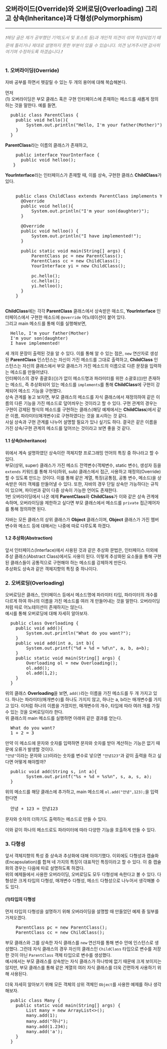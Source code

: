 <h2>오버라이드(Override)와 오버로딩(Overloading) 그리고 상속(Inheritance)과 다형성(Polymorphism)</h2>
<hr>
<h6 style="color:gray;">❗해당 글은 제가 공부했던 기억(도서 및 포스트 등)과 개인적 의견이 섞여 작성되었기 때문에 틀리거나 제대로 설명하지 못한 부분이 있을 수 있습니다. 의견 남겨주시면 감사히 여기며 수정하도록 하겠습니다.❗</h6>
<h3>1. 오버라이딩(Override)</h3>
<p>자바 공부를 하면서 헷갈릴 수 있는 두 개의 용어에 대해 복습해본다.</p>
<p>
  먼저
  <br>
  (1) 오버라이딩은 부모 클래스 혹은 구현 인터페이스에 존재하는 메소드를 새롭게 정의하는 것을 말한다. 예를 들면,
  <pre>
  public class ParentClass {
    public void hello(){
        System.out.println("Hello, I'm your father(Mother)");
    }
  }</pre>
  <p><b>ParentClass</b>라는 이름의 클래스가 존재하고, </p>
  <pre>
    public interface YourInterface {
      public void helloo();
   }</pre>
   
  <p><b>YourInterface</b>라는 인터페이스가 존재할 때, 이를 상속, 구현한 클래스 <b>ChildClass</b>가 있다.</p>
  
  <pre>  
    public class ChildClass extends ParentClass implements YourInterface{
      @Override
      public void hello(){
          System.out.println("I'm your son(daughter)");
      }
  
      @Override
      public void helloo() {
          System.out.println("I have implemented!");
      }
  
      public static void main(String[] args) {
          ParentClass pc = new ParentClass();
          ParentClass cc = new ChildClass();
          YourInterface yi = new ChildClass();
          
          pc.hello();
          cc.hello();
          yi.helloo();
      }
    }
    </pre>

  <p>
    <b>ChildClass</b>에는 각각 <b>ParentClass</b> 클래스에서 상속받은 매소드, <b>YourInterface</b> 인터페이스에서 구현한 매소드에 <code>@override</code> 어노테이션이 붙어 있다.
    <br>
    그리고 main 메소드를 통해 이를 실행해보면,
<pre>
  Hello, I'm your father(Mother)
  I'm your son(daughter)
  I have implemented!
</pre>
    세 개의 문장이 출력된 것을 알 수 있다. 이를 통해 알 수 있는 점은, <code>new</code> 연산자로 생성된 <b>ParentClass</b> 인스턴스는 자신이 가진 메소드를 그대로 출력하고,
    <b>ChildClass</b> 인스턴스는 자신의 클래스에서 부모 클래스가 가진 메소드의 이름으로 다른 문장을 입력하는 메소드를 만들어냈다.
    <br>
    인터페이스의 경우 중괄호({})가 없이 메소드명과 파라미터를 위한 소괄호(())만 존재하는 메소드, 즉 추상화되어 있는 메소드를 <code>implements</code>를 통해 
    <b>ChildClass</b>에 구현이 강제되어 메소드 기능을 구현했다.
    <br>
    상속 관계를 놓고 보자면, 부모 클래스의 메소드를 자식 클래스에서 재정의하여 같은 이름의 다른 기능을 가진 메소드로 덮어씌우는 것이라고 할 수 있다.
    구현 관계의 경우는 구현이 강제된 형식의 메소드를 구현하는 클래스(해당 예제에서는 <b>ChildClass</b>)에서 같은 이름, 파라미터(매개변수)로 구현하였다는 것을 표시하는 것 같다.
    <br>
    사실 상속과 구현 관계를 나누어 설명할 필요가 있나 싶기도 하다. 결국은 같은 이름을 가진 상속/구현 관계의 메소드를 덮어쓰는 것이라고 보면 좋을 것 같다.
  </p>

  <h4>1.1 상속(Inheritance)</h4>
  <p>
    위에서 계속 설명하였던 상속이란 객체지향 프로그래밍 언어의 특징 중 하나라고 할 수 있다.
    <br>
    부모(상위, super) 클래스가 가진 메소드 전역변수(객체변수, static 변수), 생성자 등을 <code>extends</code> 키워드를 통해 자식(하위, sub) 클래스에서 접근, 사용하고 재정의(Override)할 수 있도록 
    만드는 것이다. 이를 통해 같은 계열, 특징(공통점, 공통 변수, 메소드)을 상속받은 여러 객체를 만들어낼 수 있다. 또한, 자바의 경우 단일 상속만 가능하다는 규칙이 있으며, 
    파이썬과 같이 다중 상속이 가능한 언어도 존재한다.
    <br>
    1번 오버라이딩에서 나온 예제 <b>ParentClass</b>와 <b>ChildClass</b>가 이와 같은 상속 관계에 속하며, 오버라이딩을 제한하고 싶다면 부모 클래스에서 메소드를 <code>private</code> 접근제어자를 통해 
    정의하면 된다.
  </p>
  <p>
    자바는 모든 클래스의 상위 클래스가 <b>Object</b> 클래스이며, <b>Object</b> 클래스가 가진 멤버변수와 메소드 등에 대해서는 나중에 따로 다루도록 하겠다.
  </p>

  <h4>1.2 추상화(Abstraction)</h4>
  <p>
    앞서 인터페이스(Interface)에서 사용된 것과 같은 추상화 문법은, 인터페이스 이외에 추상 클래스(Abstract Class)에서도 사용이 된다. 이렇게 추상화된 요소들을 통해
    구현된 클래스들이 공통적으로 구현해야 하는 메소드를 강제하게 만든다. 
    <br>
    추상화도 상속과 같은 객체지향의 특징 중 하나이다.
  </p>

  <h3>2. 오버로딩(Overloading)</h3>
  <p>
    오버로딩은 클래스, 인터페이스 등에서 메소드명에 파라미터 타입, 파라미터의 개수를 다르게 하여 하나의 이름을 가진 메소드를 여러 개 만들어내는 것을 말한다. 
    오버라이딩처럼 따로 어노테이션이 존재하지는 않는다.
    <br>
    예시를 통해 오버로딩에 대해 자세히 알아보자.
  </p>
<pre>
  public class Overloading {
    public void add(){
        System.out.println("What do you want?");
    }
    public void add(int a, int b){
        System.out.printf("%d + %d = %d\n", a, b, a+b);
    }
    public static void main(String[] args) {
        Overloading ol = new Overloading();
        ol.add();
        ol.add(1,2);
    }
  }
</pre>
  <p>
    위의 클래스 <b>Overloading</b>을 보면, <code>add()</code>라는 이름을 가진 메소드를 두 개 가지고 있다. 하나는 파라미터(매개변수)를 하나도 가지지 않고, 하나는 a, b라는 매개변수를 가지고 있다.
    이처럼 하나의 이름을 가졌지만, 매개변수의 개수, 타입에 따라 여러 개를 가질 수 있는 것을 오버로딩이라 한다.
    <br>
    위 클래스의 main 메소드를 실행하면 아래위 같은 결과를 얻는다.
<pre>
  What do you want?
  1 + 2 = 3
</pre>
    만약 이 메소드에 문자와 숫자를 입력하면 문자와 숫자를 받아 계산하는 기능은 없기 때문에 오류가 발생할 것이다.
    <br>
    <code>"안녕"</code>이라는 문자와 <code>123</code>이라는 숫자를 변수로 넣으면 <code>"안녕123"</code>과 같이 출력을 하고 싶다면 어떻게 해야할까?
<pre>
  public void add(String s, int a){
        System.out.printf("%s + %d = %s%n", s, a, s, a);
  }
</pre>
    위의 메소드를 해당 클래스에 추가하고, main 메소드에 <code>ol.add("안녕",123);</code>을 입력한다면 
<pre>
  안녕 + 123 = 안녕123
</pre>
    문자와 숫자의 더하기도 출력하는 메소드로 만들 수 있다.
  </p>
  <p>
    이와 같이 하나의 메소드로도 파라미터에 따라 다양한 기능을 호출하게 만들 수 있다.
  </p>
</p>
<h3>3. 다형성</h3>
<p>
  앞서 객체지향의 특성 중 상속과 추상화에 대해 이야기했다. 이외에도 다형성과 캡슐화(Encapsulation)를 합쳐 네 가지의 특징이 대표적인 특징이라고 할 수 있다. 이 중 캡슐화의 경우는 
  다음에 따로 설명하도록 하겠다.
  <br>
  위의 예제들에서 사용한 오버라이딩, 오버로딩도 모두 다형성에 속한다고 볼 수 있다.
  다형성은 크게 타입의 다형성, 매개변수 다형성, 메소드 다형성으로 나누어서 생각해볼 수도 있다.
</p>
<h4>(1)타입의 다형성</h4>
<p>
  먼저 타입의 다형성을 설명하기 위해 오버라이딩을 설명할 때 만들었던 예제 중 일부를 가져오겠다.
<pre>
    ParentClass pc = new ParentClass();
    ParentClass cc = new ChildClass();
</pre>
  부모 클래스와 그를 상속한 자식 클래스를 <code>new</code> 연산자를 통해 변수 안에 인스턴스로 생성했다. 그런데 자식 클래스의 경우 자신의 클래스인 <code>ChildClass</code> 타입으로
  변수를 저장한 것이 아닌 <code>ParentClass</code> 객체 타입으로 변수를 생성했다.
  <br>
  예시에서는 부모 클래스를 상속받는 자식 클래스가 하나밖에 없기 때문에 크게 보이지는 않지만, 부모 클래스를 통해 같은 계열의 여러 자식 클래스를 더욱 간편하게 사용하기 위해 사용된다.
</p>
<p>
  더욱 자세히 알아보기 위해 모든 객체의 상위 객체인 <code>Object</code>를 사용한 예제를 하나 생각해보자.
</p>
<pre>
  public class Many {
    public static void main(String[] args) {
        List<Object> many = new ArrayList<>();
        many.add(1);
        many.add("하나");
        many.add(1.234);
        many.add('a');
    }
  }</pre>

